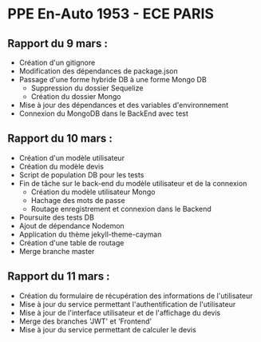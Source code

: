 # PPE En-Auto 1953 - ECE PARIS


## Rapport du 9 mars :

* Création d'un gitignore
* Modification des dépendances de package.json
* Passage d'une forme hybride DB à une forme Mongo DB 
  * Suppression du dossier Sequelize
  * Création du dossier Mongo
* Mise à jour des dépendances et des variables d'environnement 
* Connexion du MongoDB dans le BackEnd avec test
 
 

## Rapport du 10 mars :

* Création d'un modèle utilisateur
* Création du modèle devis 
* Script de population DB pour les tests 
* Fin de tâche sur le back-end  du modèle utilisateur et de la connexion 
  * Création du modèle utilisateur Mongo
  * Hachage des mots de passe
  * Routage enregistrement et connexion dans le Backend
* Poursuite des tests DB
* Ajout de dépendance Nodemon
* Application du thème jekyll-theme-cayman
* Création d'une table de routage 
* Merge branche master 


## Rapport du 11 mars :

* Création du formulaire de récupération des informations de l'utilisateur 
* Mise à jour du service permettant l'authentification de l'utilisateur 
* Mise à jour de l'interface utilisateur et de l'affichage du devis
* Merge des branches 'JWT' et 'Frontend'
* Mise à jour du service permettant de calculer le devis 
